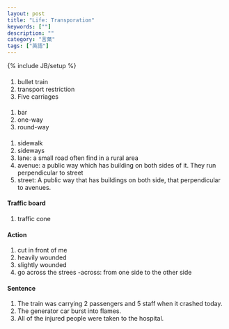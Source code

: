 ```yaml
---
layout: post
title: "Life: Transporation"
keywords: [""]
description: ""
category: "言葉"
tags: ["英語"]
---
```

{% include JB/setup %}

####
1. bullet train
2. transport restriction
3. Five carriages

####
1. bar
2. one-way
3. round-way

####
1. sidewalk
2. sideways
3. lane: a small road often find in a rural area
4. avenue: a public way which has building on both sides of it. They run
   perpendicular to street
5. street: A public way that has buildings on both side, that perpendicular to
   avenues.

#### Traffic board
1. traffic cone


#### Action
1. cut in front of me
2. heavily wounded
3. slightly wounded
4. go across the strees
-across: from one side to the other side



#### Sentence
1. The train was carrying 2 passengers and 5 staff when it crashed today.
2. The generator car burst into flames.
3. All of the injured people were taken to the hospital.

